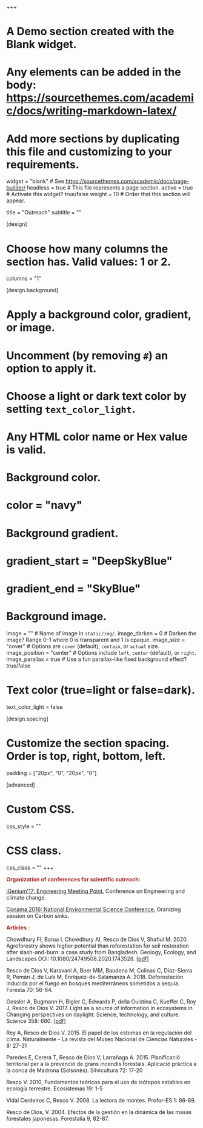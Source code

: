 +++
# A Demo section created with the Blank widget.
# Any elements can be added in the body: https://sourcethemes.com/academic/docs/writing-markdown-latex/
# Add more sections by duplicating this file and customizing to your requirements.

widget = "blank"  # See https://sourcethemes.com/academic/docs/page-builder/
headless = true  # This file represents a page section.
active = true  # Activate this widget? true/false
weight = 10  # Order that this section will appear.

title = "Outreach"
subtitle = ""

[design]
  # Choose how many columns the section has. Valid values: 1 or 2.
  columns = "1"

[design.background]
  # Apply a background color, gradient, or image.
  #   Uncomment (by removing `#`) an option to apply it.
  #   Choose a light or dark text color by setting `text_color_light`.
  #   Any HTML color name or Hex value is valid.

  # Background color.
  # color = "navy"
  
  # Background gradient.
  # gradient_start = "DeepSkyBlue"
  # gradient_end = "SkyBlue"
  
  # Background image.
  image = ""  # Name of image in `static/img/`.
  image_darken = 0  # Darken the image? Range 0-1 where 0 is transparent and 1 is opaque.
  image_size = "cover"  #  Options are `cover` (default), `contain`, or `actual` size.
  image_position = "center"  # Options include `left`, `center` (default), or `right`.
  image_parallax = true  # Use a fun parallax-like fixed background effect? true/false

  # Text color (true=light or false=dark).
  text_color_light = false

[design.spacing]
  # Customize the section spacing. Order is top, right, bottom, left.
  padding = ["20px", "0", "20px", "0"]

[advanced]
 # Custom CSS. 
 css_style = ""
 
 # CSS class.
 css_class = ""
+++

<p> <font color= "brown"> <strong>Organization of conferences for scientific outreach: </strong></font> </p>		
								
<p> <a href="http://igenium.cat/">iGenium'17: Engineering Meeting Point.</a> Conference on Engineering and climate change.</p>
<p> <a href="http://www.conama.org/web/index.php">Conama 2016: National Environmental Science Conference.</a> Oranizing session on Carbon sinks.</p>

<p> <font color= "brown"> <strong>Articles :</strong></font></p>
<p> Chowdhury FI, Barua I, Chowdhury AI, Resco de Dios V, Shafiul M. 2020. 
Agroforestry shows higher potential than reforestation for soil restoration after slash-and-burn: a case study from Bangladesh. 
Geology, Ecology, and Landscapes DOI: 10.1080/24749508.2020.1743528. 
 <a href="https://www.tandfonline.com/doi/pdf/10.1080/24749508.2020.1743528?needAccess=true"> [pdf] </a></p>

<p> Resco de Dios V, Karavani A, Boer MM, Baudena M, Colinas C, Díaz-Sierra R,
Pemán J, de Luís M, Enríquez-de-Salamanza A. 2018. Deforestación inducida por el fuego en bosques 
mediterráneos sometidos a sequía. Foresta 70: 56-64. </p>

<p> Gessler A, Bugmann H, Bigler C, Edwards P, della Guistina C, Kueffer C, Roy J, Resco de Dios V. 
2017. Light as a source of information in ecosystems in Changing perspectives on daylight: Science, 
technology, and culture. Science 358: 680. <a href="http://science.sciencemag.org/content/358/6363/680.2"> [pdf] </a> </p>

<p>Rey A, Resco de Dios V. 2015. El papel de los estomas en la regulación del clima. Naturalmente - La revista del Museo Nacional de Ciencias Naturales - 8: 27-31 </p>

<p>Paredes E, Cerera T, Resco de Dios V, Larrañaga A. 2015. Planificació territorial per a la prevenció de grans incendis forestals. Aplicació pràctica a la conca de Madrona (Solsonès). Silvicultura 72: 17-20 </p>

<p>Resco V. 2010, Fundamentos teóricos para el uso de isótopos estables en ecología terrestre. Ecosistemas 19: 1-5 </p>

<p>Vidal Cerdeiros C, Resco V. 2008. La lectora de montes. Profor-ES 1: 86-89. </p>

<p>Resco de Dios, V. 2004. Efectos de la gestión en la dinámica de las masas forestales japonesas. Forestalia 9, 82-87.</p>


